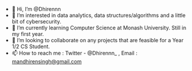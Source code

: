- 👋 Hi, I’m @Dhirennn
- 👀 I’m interested in data analytics, data structures/algorithms and a little bit of cybersecurity.
- 🌱 I’m currently learning Computer Science at Monash University. Still in my first year.
- 💞️ I’m looking to collaborate on any projects that are feasible for a Year 1/2 CS Student.
- 📫 How to reach me : Twitter - @Dhirennn_ , Email : mandhirensingh@gmail.com

<!---
Dhirennn/Dhirennn is a ✨ special ✨ repository because its `README.md` (this file) appears on your GitHub profile.
You can click the Preview link to take a look at your changes.
--->
